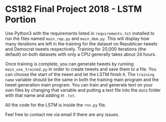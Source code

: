 # CS182 Final Project 2018 - LSTM Portion

Use Python3 with the requirements listed in `requirements.txt` installed to run the files named `main_rep.py` and `main_dem.py`. This will display how many iterations are left in the training for the dataset on Republican tweets and Democrat tweets respectively. Training for 20,000 iterations (the default) on both datasets with only a CPU generally takes about 24 hours.

Once training is complete, you can generate tweets by running `main_use_trained.py` in order to create tweets and save them to a file. You can choose the start of the tweet and let the LSTM finish it. The `training name` variable should be the same in both the training main program and the tweet generation main program. You can train and generate text on your own files by changing
that variable and putting a text file into the `data` folder with that name and adding in `.txt`.

All the code for the LSTM is inside the `rnn.py` file.

Feel free to contact me via email if there are any issues.
